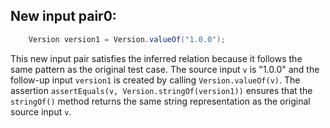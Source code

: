 ## New input pair0:
```java
    Version version1 = Version.valueOf("1.0.0");
```

This new input pair satisfies the inferred relation because it follows the same pattern as the original test case. The source input `v` is "1.0.0" and the follow-up input `version1` is created by calling `Version.valueOf(v)`. The assertion `assertEquals(v, Version.stringOf(version1))` ensures that the `stringOf()` method returns the same string representation as the original source input `v`.